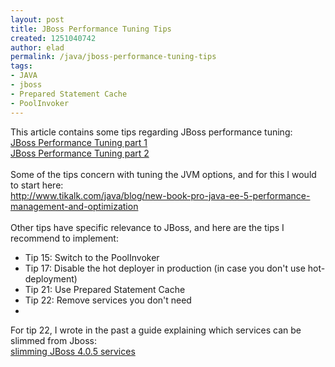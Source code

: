 ```yaml
---
layout: post
title: JBoss Performance Tuning Tips
created: 1251040742
author: elad
permalink: /java/jboss-performance-tuning-tips
tags:
- JAVA
- jboss
- Prepared Statement Cache
- PoolInvoker
---
```

<p><span id="1251039774202S" style="display: none;">&nbsp;</span></p>
<div><span id="1251039770260S" style="display: none;">&nbsp;</span><span id="1251039766641S" style="display: none;">&nbsp;</span></div>
<div>This article contains some tips regarding JBoss performance tuning:</div>
<div><a href="http://www.mastertheboss.com/en/jboss-application-server/113-jboss-performance-tuning-1.html">JBoss Performance Tuning part 1</a></div>
<div><a href="http://www.mastertheboss.com/en/jboss-server/130-jboss-performance-tuning-part-2.html">JBoss Performance Tuning part 2</a></div>
<div>&nbsp;</div>
<div><span id="1251039766418E" style="display: none;">&nbsp;</span>Some of the tips concern with tuning the JVM options, and for this I would to start here:</div>
<div><a href="http://www.tikalk.com/java/blog/new-book-pro-java-ee-5-performance-management-and-optimization">http://www.tikalk.com/java/blog/new-book-pro-java-ee-5-performance-management-and-optimization</a></div>
<div>&nbsp;</div>
<div>Other tips have specific relevance to JBoss, and here are the tips I recommend to implement:</div>
<ul>
    <li>Tip 15: Switch to the PoolInvoker</li>
    <li>Tip 17: Disable the hot deployer in production (in case you don't use hot-deployment)</li>
    <li>Tip 21: Use Prepared Statement Cache</li>
    <li>Tip 22: Remove services you don't need</li>
    <li>&nbsp;</li>
</ul>
<div>For tip 22, I wrote in the past a guide explaining which services can be slimmed from Jboss:</div>
<div><a href="http://www.tikalk.com/jbug/slimming-and-tuning-jboss-405-customer">slimming JBoss 4.0.5 services</a></div>
<div><span id="1251039766418E" style="display: none;"><br />
</span><span id="1251039769502E" style="display: none;">&nbsp;</span></div>
<p><span id="1251039773963E" style="display: none;">&nbsp;</span></p>
<p>&nbsp;</p>
